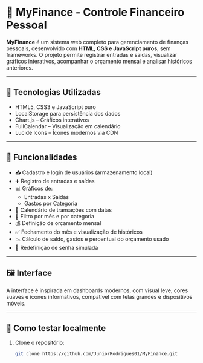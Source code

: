 # 💸 MyFinance - Controle Financeiro Pessoal

**MyFinance** é um sistema web completo para gerenciamento de finanças pessoais, desenvolvido com **HTML, CSS e JavaScript puros**, sem frameworks. O projeto permite registrar entradas e saídas, visualizar gráficos interativos, acompanhar o orçamento mensal e analisar históricos anteriores.

---

## 🔧 Tecnologias Utilizadas

- HTML5, CSS3 e JavaScript puro
- LocalStorage para persistência dos dados
- Chart.js – Gráficos interativos
- FullCalendar – Visualização em calendário
- Lucide Icons – Ícones modernos via CDN

---

## 🎯 Funcionalidades

- 📥 Cadastro e login de usuários (armazenamento local)
- ➕ Registro de entradas e saídas
- 📊 Gráficos de:
  - Entradas x Saídas
  - Gastos por Categoria
- 📅 Calendário de transações com datas
- 📆 Filtro por mês e por categoria
- 💰 Definição de orçamento mensal
- ✅ Fechamento do mês e visualização de históricos
- 📉 Cálculo de saldo, gastos e percentual do orçamento usado
- 🔐 Redefinição de senha simulada

---

## 🖼️ Interface

A interface é inspirada em dashboards modernos, com visual leve, cores suaves e ícones informativos, compatível com telas grandes e dispositivos móveis.

---

## 🚀 Como testar localmente

1. Clone o repositório:
   ```bash
   git clone https://github.com/JuniorRodrigues01/MyFinance.git
